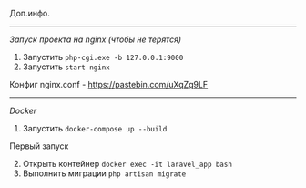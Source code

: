 Доп.инфо.

---

*Запуск проекта на nginx (чтобы не терятся)*

1. Запустить `php-cgi.exe -b 127.0.0.1:9000`
2. Запустить `start nginx`

Конфиг nginx.conf - https://pastebin.com/uXqZg9LF

---
*Docker*

1. Запустить `docker-compose up --build`

Первый запуск

2. Открыть контейнер `docker exec -it laravel_app bash`
3. Выполнить миграции `php artisan migrate`
